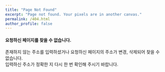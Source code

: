 ```yaml
---
title: "Page Not Found" 
excerpt: "Page not found. Your pixels are in another canvas." 
permalink: /404.html 
author_profile: false 
--- 
```


#### 요청하신 페이지를 찾을 수 없습니다. 

존재하지 않는 주소를 입력하셨거나 요청하신 페이지의 주소가 변경, 삭제되어 찾을 수 없습니다.</br>
입력하신 주소가 정확한 지 다시 한 번 확인해 주시기 바랍니다.

<script> 
  var GOOG_FIXURL_LANG = 'en'; 
  var GOOG_FIXURL_SITE = 'https://sicrone.github.io' 
</script> 
<script src="https://linkhelp.clients.google.com/tbproxy/lh/wm/fixurl.js"> 
</script>
